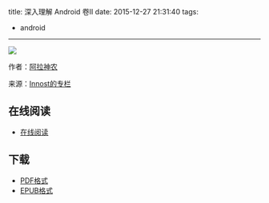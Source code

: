 title: 深入理解 Android 卷II
date: 2015-12-27 21:31:40
tags:
  - android
---

![](http://img3.douban.com/lpic/s11162474.jpg)

作者：[阿拉神农](http://my.csdn.net/Innost)

来源：[Innost的专栏](http://blog.csdn.net/innost)

<!--more-->

## 在线阅读 ##

* [在线阅读](http://wiki.jikexueyuan.com/project/deep-android-v2/)

## 下载 ##

+ [PDF格式](http://wiki.jikexueyuan.com/download/deep-android-v2/pdf/)
+ [EPUB格式](http://wiki.jikexueyuan.com/download/deep-android-v2/pdf/)
